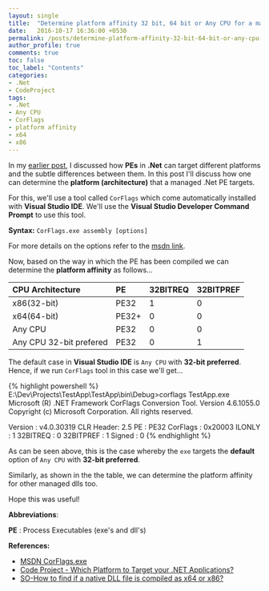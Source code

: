 ```yaml
---
layout: single
title:  "Determine platform affinity 32 bit, 64 bit or Any CPU for a managed .Net PE"
date:   2016-10-17 16:36:00 +0530
permalink: /posts/determine-platform-affinity-32-bit-64-bit-or-any-cpu-for-a-managed-net-pe/
author_profile: true
comments: true
toc: false
toc_label: "Contents"
categories: 
- .Net
- CodeProject
tags:
- .Net
- Any CPU
- CorFlags  
- platform affinity
- x64
- x86
---
```


In my [earlier post]({{site.url}}/posts/dealing-with-32-bit-64-bit-and-any-cpu-compilation-options-in-net/), I discussed how **PEs** in **.Net** can target different platforms and the subtle differences between them.
In this post I'll discuss how one can determine the **platform (architecture)** that a managed .Net PE targets.

For this, we'll use a tool called `CorFlags` which come automatically installed with **Visual Studio IDE**. We'll use the **Visual Studio Developer Command Prompt** to use this tool.

**Syntax:**
`CorFlags.exe assembly [options]`

For more details on the options refer to the [msdn link](https://msdn.microsoft.com/en-us/library/ms164699&#40;v=vs.110&#41;.aspx).

Now, based on the way in which the PE has been compiled we can determine the **platform affinity** as follows...

|CPU Architecture|PE|32BITREQ|32BITPREF|
|:---|:---|:---|:---|
|x86(32-bit)|PE32|1|0|
|x64(64-bit)|PE32+|0|0|
|Any CPU|PE32|0|0|
|Any CPU 32-bit prefered|PE32|0|1|

The default case in **Visual Studio IDE** is `Any CPU` with **32-bit preferred**.
Hence, if we run `CorFlags` tool in this case we'll get...

{% highlight powershell %}
E:\Dev\Projects\TestApp\TestApp\bin\Debug>corflags TestApp.exe
Microsoft (R) .NET Framework CorFlags Conversion Tool.  Version  4.6.1055.0
Copyright (c) Microsoft Corporation.  All rights reserved.

Version   : v4.0.30319
CLR Header: 2.5
PE        : PE32
CorFlags  : 0x20003
ILONLY    : 1
32BITREQ  : 0
32BITPREF : 1
Signed    : 0
{% endhighlight %}

As can be seen above, this is the case whereby the `exe` targets the **default** option of `Any CPU` with **32-bit preferred**.

Similarly, as shown in the the table, we can determine the platform affinity for other managed dlls too.

Hope this was useful!

**Abbreviations**:

  **PE** : Process Executables (exe's and dll's)

**References:**

* [MSDN CorFlags.exe](https://msdn.microsoft.com/en-us/library/ms164699&#40;v=vs.110&#41;.aspx)
* [Code Project - Which Platform to Target your .NET Applications?](http://www.codeproject.com/Tips/1098551/Which-platform-to-target-your-NET-applications)
* [SO-How to find if a native DLL file is compiled as x64 or x86?](http://stackoverflow.com/questions/480696/how-to-find-if-a-native-dll-file-is-compiled-as-x64-or-x86/2418287#2418287)



